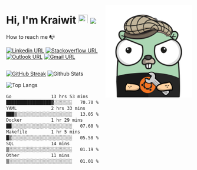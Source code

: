 [//]: # (<img align="right" width="235" src="https://github.com/arsmn/arsmn/blob/main/magician_gopher.png">)
<img align="right" width="235" src="assets/img/my_gopher.png">

# Hi, I'm Kraiwit <img src="https://media.giphy.com/media/hvRJCLFzcasrR4ia7z/giphy.gif" width="25px" height="25px"> ![](https://komarev.com/ghpvc/?username=parlarlax&label=PROFILE+VIEWS)

How to reach me :mailbox_with_no_mail:

[![Linkedin URL](https://img.shields.io/badge/LinkedIn-0077B5?style=for-the-badge&logo=linkedin&logoColor=white)](https://www.linkedin.com/in/kraiwit-tongkul-545b0b64/)
[![Stackoverflow URL](https://img.shields.io/badge/Stackoverflow-ef8236?style=for-the-badge&logo=stackoverflow&logoColor=white)](https://stackoverflow.com/users/15555894/lax-tongkul)
[![Outlook URL](https://img.shields.io/badge/Outlook-0078D4?style=for-the-badge&logo=microsoft-outlook&logoColor=white)](mailto:lax.ltk@outlook.com)
[![Gmail URL](https://img.shields.io/badge/Gmail-D14836?style=for-the-badge&logo=gmail&logoColor=white)](mailto:lax.ltk@gmail.com)




##
[![GitHub Streak](https://github-readme-streak-stats.herokuapp.com?user=parlarlax&theme=dark)](https://git.io/streak-stats)
![Github Stats](https://github-readme-stats.vercel.app/api?username=parlarlax&show_icons=true&theme=github_dark&include_all_commits=true&custom_title=GitHub%20Stats)

![Top Langs](https://github-readme-stats.vercel.app/api/top-langs/?username=parlarlax&hide=css,html&theme=github_dark&layout=compact)

<!--START_SECTION:waka-->

```text
Go               13 hrs 53 mins  █████████████████▓░░░░░░░   70.70 %
YAML             2 hrs 33 mins   ███▒░░░░░░░░░░░░░░░░░░░░░   13.05 %
Docker           1 hr 29 mins    ██░░░░░░░░░░░░░░░░░░░░░░░   07.60 %
Makefile         1 hr 5 mins     █▒░░░░░░░░░░░░░░░░░░░░░░░   05.58 %
SQL              14 mins         ▒░░░░░░░░░░░░░░░░░░░░░░░░   01.19 %
Other            11 mins         ▒░░░░░░░░░░░░░░░░░░░░░░░░   01.01 %
```

<!--END_SECTION:waka-->
